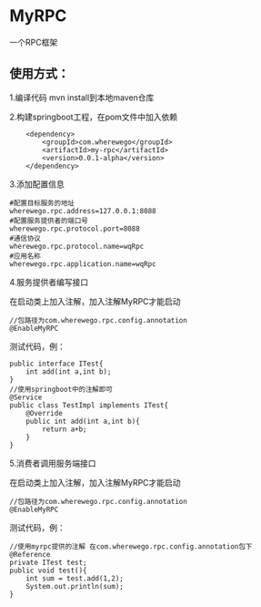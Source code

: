 # MyRPC
一个RPC框架
## 使用方式：

1.编译代码 mvn install到本地maven仓库

2.构建springboot工程，在pom文件中加入依赖
```
    <dependency>
        <groupId>com.wherewego</groupId>
        <artifactId>my-rpc</artifactId>
        <version>0.0.1-alpha</version>
    </dependency>
```
3.添加配置信息
```
#配置目标服务的地址
wherewego.rpc.address=127.0.0.1:8088
#配置服务提供者的端口号
wherewego.rpc.protocol.port=8088
#通信协议
wherewego.rpc.protocol.name=wqRpc
#应用名称
wherewego.rpc.application.name=wqRpc
```
4.服务提供者编写接口

在启动类上加入注解，加入注解MyRPC才能启动
```
//包路径为com.wherewego.rpc.config.annotation
@EnableMyRPC
```

测试代码，例：
```
public interface ITest{
    int add(int a,int b);
}
//使用springboot中的注解即可
@Service
public class TestImpl implements ITest{
    @Override
    public int add(int a,int b){
        return a+b;
    }
}
```
5.消费者调用服务端接口

在启动类上加入注解，加入注解MyRPC才能启动
```
//包路径为com.wherewego.rpc.config.annotation
@EnableMyRPC
```

测试代码，例：
```
//使用myrpc提供的注解 在com.wherewego.rpc.config.annotation包下
@Reference
private ITest test;
public void test(){
    int sum = test.add(1,2);
    System.out.println(sum);
}
```
